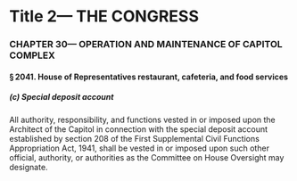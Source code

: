 
# Title 2— THE CONGRESS
### CHAPTER 30— OPERATION AND MAINTENANCE OF CAPITOL COMPLEX
#### § 2041. House of Representatives restaurant, cafeteria, and food services
##### (c) Special deposit account

All authority, responsibility, and functions vested in or imposed upon the Architect of the Capitol in connection with the special deposit account established by section 208 of the First Supplemental Civil Functions Appropriation Act, 1941, shall be vested in or imposed upon such other official, authority, or authorities as the Committee on House Oversight may designate.

